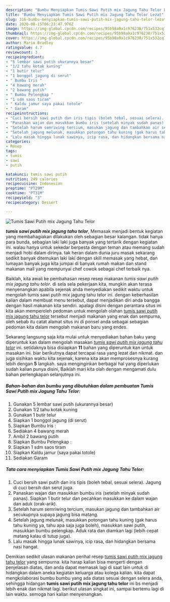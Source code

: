 ```yaml
---
description: "Bumbu Menyiapkan Tumis Sawi Putih mix Jagung Tahu Telor Lezat"
title: "Bumbu Menyiapkan Tumis Sawi Putih mix Jagung Tahu Telor Lezat"
slug: 316-bumbu-menyiapkan-tumis-sawi-putih-mix-jagung-tahu-telor-lezat
date: 2020-08-15T06:23:47.976Z
image: https://img-global.cpcdn.com/recipes/95b98a9a1c976238/751x532cq70/tumis-sawi-putih-mix-jagung-tahu-telor-foto-resep-utama.jpg
thumbnail: https://img-global.cpcdn.com/recipes/95b98a9a1c976238/751x532cq70/tumis-sawi-putih-mix-jagung-tahu-telor-foto-resep-utama.jpg
cover: https://img-global.cpcdn.com/recipes/95b98a9a1c976238/751x532cq70/tumis-sawi-putih-mix-jagung-tahu-telor-foto-resep-utama.jpg
author: Mario Bradley
ratingvalue: 4.7
reviewcount: 3
recipeingredient:
- "5 lembar sawi putih ukurannya besar"
- "1/2 tahu kotak kuning"
- "1 butir telur"
- "1 bonggol jagung di serut"
- " Bumbu Iris "
- "4 bawang merah"
- "2 bawang putih"
- " Bumbu Pelengkap "
- "1 sdm saos tiram"
- " Kaldu jamur saya pakai totole"
- " Garam"
recipeinstructions:
- "Cuci bersih sawi putih dan iris tipis (boleh tebal, sesuai selera). Jagung di cuci bersih dan serut juga."
- "Panaskan wajan dan masukkan bumbu iris (setelah minyak sudah panas). Siapkan 1 butir telur dan pecahkan masukkan ke dalam wajan dan aduk (orak-arik)."
- "Setelah harum semriwing tercium, masukan jagung dan tambahkan air secukupnya supaya jagung bisa matang."
- "Setelah jagung melunak, masukkan potongan tahu kuning (gak harus tahu kuning ya, tahu apa saja juga boleh), masukkan sawi putih, masukkan bumbu pelengkap. Aduk rata dan diamkan lagi (lebih cepat matang kalau di tutup juga)."
- "Lalu masak hingga lunak sawinya, icip rasa, dan hidangkan bersama nasi hangat."
categories:
- Resep
tags:
- tumis
- sawi
- putih

katakunci: tumis sawi putih 
nutrition: 249 calories
recipecuisine: Indonesian
preptime: "PT29M"
cooktime: "PT31M"
recipeyield: "3"
recipecategory: Dessert

---
```



![Tumis Sawi Putih mix Jagung Tahu Telor](https://img-global.cpcdn.com/recipes/95b98a9a1c976238/751x532cq70/tumis-sawi-putih-mix-jagung-tahu-telor-foto-resep-utama.jpg)

<b><i>tumis sawi putih mix jagung tahu telor</i></b>, Memasak menjadi bentuk kegiatan yang membahagiakan dilakukan oleh sebagian besar kalangan. tidak hanya para bunda, sebagian laki laki juga banyak yang tertarik dengan kegiatan ini. walau hanya untuk sekedar berpesta dengan teman atau memang sudah menjadi hobi dalam dirinya. tak heran dalam dunia juru masak sekarang sedikit banyak ditemukan laki laki dengan skill memasak yang hebat, dan lumayan banyak juga kita jumpai di banyak rumah makan dan stand makanan mall yang mempunyai chef cowok sebagai chef terbaik nya.



Baiklah, kita awali ke pembahasan resep resep makanan <i>tumis sawi putih mix jagung tahu telor</i>. di sela sela pekerjaan kita, mungkin akan terasa menyenangkan apabila sejenak anda menyediakan sedikit waktu untuk mengolah tumis sawi putih mix jagung tahu telor ini. dengan keberhasilan kalian dalam membuat menu tersebut, dapat menjadikan diri anda bangga dengan hasil makanan kita sendiri. apalagi disini dengan perantara situs ini kita akan memperoleh pedoman untuk mengolah olahan <u>tumis sawi putih mix jagung tahu telor</u> tersebut menjadi makanan yang enak dan sempurna, oleh sebab itu catat alamat situs ini di ponsel anda sebagai sebagian pedoman kita dalam mengolah makanan baru yang endes.


Sekarang langsung saja kita mulai untuk menyediakan bahan baku yang diperuntuk kan dalam mengolah masakan <u><i>tumis sawi putih mix jagung tahu telor</i></u> ini. setidaknya bisa disiapkan <b>11</b> bahan yang diperuntuk kan untuk masakan ini. biar berikutnya dapat tercapai rasa yang lezat dan nikmat. dan juga sisihkan waktu kita sejenak, karena kita akan memprosesnya kurang lebih dengan <b>5</b> langkah. saya menginginkan berbagai hal yang diperlukan sudah kalian punya disini, Baiklah mari kita olah dengan mengamati dulu bahan perlengkapan selanjutnya ini.

<!--inarticleads1-->

##### Bahan-bahan dan bumbu yang dibutuhkan dalam pembuatan Tumis Sawi Putih mix Jagung Tahu Telor:

1. Gunakan 5 lembar sawi putih (ukurannya besar)
1. Gunakan 1/2 tahu kotak kuning
1. Gunakan 1 butir telur
1. Siapkan 1 bonggol jagung (di serut)
1. Siapkan  Bumbu Iris :
1. Sediakan 4 bawang merah
1. Ambil 2 bawang putih
1. Siapkan  Bumbu Pelengkap :
1. Siapkan 1 sdm saos tiram
1. Siapkan  Kaldu jamur (saya pakai totole)
1. Sediakan  Garam




<!--inarticleads2-->

##### Tata cara menyiapkan Tumis Sawi Putih mix Jagung Tahu Telor:

1. Cuci bersih sawi putih dan iris tipis (boleh tebal, sesuai selera). Jagung di cuci bersih dan serut juga.
1. Panaskan wajan dan masukkan bumbu iris (setelah minyak sudah panas). Siapkan 1 butir telur dan pecahkan masukkan ke dalam wajan dan aduk (orak-arik).
1. Setelah harum semriwing tercium, masukan jagung dan tambahkan air secukupnya supaya jagung bisa matang.
1. Setelah jagung melunak, masukkan potongan tahu kuning (gak harus tahu kuning ya, tahu apa saja juga boleh), masukkan sawi putih, masukkan bumbu pelengkap. Aduk rata dan diamkan lagi (lebih cepat matang kalau di tutup juga).
1. Lalu masak hingga lunak sawinya, icip rasa, dan hidangkan bersama nasi hangat.




Demikian sedikit ulasan makanan perihal resep <u>tumis sawi putih mix jagung tahu telor</u> yang sempurna. kita harap kalian bisa mengerti dengan penjelasan diatas, dan anda dapat memasak lagi di saat lain untuk di hidangkan dalam aneka kegiatan keluarga atau kolega kalian. kita dapat mengkolaborasi bumbu bumbu yang ada diatas sesuai dengan selera anda, sehingga hidangan <b>tumis sawi putih mix jagung tahu telor</b> ini bs menjadi lebih enak dan nikmat lagi. berikut ulasan singkat ini, sampai bertemu lagi di lain waktu. semoga hari kalian menyenangkan.
